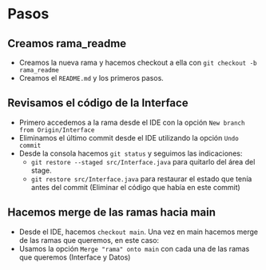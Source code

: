 # Pasos

## Creamos rama_readme
- Creamos la nueva rama y hacemos checkout a ella con `git checkout -b rama_readme`
- Creamos el `README.md` y los primeros pasos.

## Revisamos el código de la Interface
- Primero accedemos a la rama desde el IDE con la opción `New branch from Origin/Interface`
- Eliminamos el último commit desde el IDE utilizando la opción `Undo commit`
- Desde la consola hacemos `git status` y seguimos las indicaciones:
    - `git restore --staged src/Interface.java` para quitarlo del área del stage.
    - `git restore src/Interface.java` para restaurar el estado que tenía antes del commit (Eliminar el código que había en este commit)

## Hacemos merge de las ramas hacia main
- Desde el IDE, hacemos `checkout main`. Una vez en main hacemos merge de las ramas que queremos, en este caso:
- Usamos la opción `Merge "rama" onto main` con cada una de las ramas que queremos (Interface y Datos)

## 